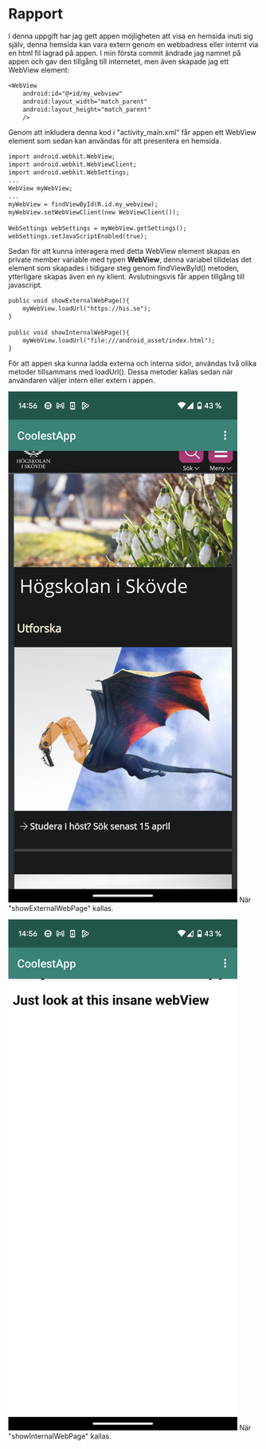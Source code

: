 
# Rapport

I denna uppgift har jag gett appen möjligheten att visa en hemsida inuti sig själv, denna hemsida kan vara extern genom en webbadress eller internt via en html fil lagrad på appen.
I min första commit ändrade jag namnet på appen och gav den tillgång till internetet, men även skapade jag ett WebView element:
```
<WebView
    android:id="@+id/my_webview"
    android:layout_width="match_parent"
    android:layout_height="match_parent"
    />
```
Genom att inkludera denna kod i "activity_main.xml" får appen ett WebView element som sedan kan användas för att presentera en hemsida.

```
import android.webkit.WebView;
import android.webkit.WebViewClient;
import android.webkit.WebSettings;
...
WebView myWebView;
...
myWebView = findViewById(R.id.my_webview);
myWebView.setWebViewClient(new WebViewClient()); 

WebSettings webSettings = myWebView.getSettings();
webSettings.setJavaScriptEnabled(true);
```

Sedan för att kunna interagera med detta WebView element skapas en private member variable med typen **WebView**, denna variabel tilldelas det element som skapades i tidigare steg genom findViewById() metoden, ytterligare skapas även en ny klient. Avslutningsvis får appen tillgång till javascript.

```
public void showExternalWebPage(){
    myWebView.loadUrl("https://his.se");
}

public void showInternalWebPage(){
    myWebView.loadUrl("file:///android_asset/index.html");
}
```
För att appen ska kunna ladda externa och interna sidor, användas två olika metoder tillsammans med loadUrl(). Dessa metoder kallas sedan när användaren väljer intern eller extern i appen.

![](external.png)
När "showExternalWebPage" kallas.

![](internal.png)
När "showInternalWebPage" kallas.

